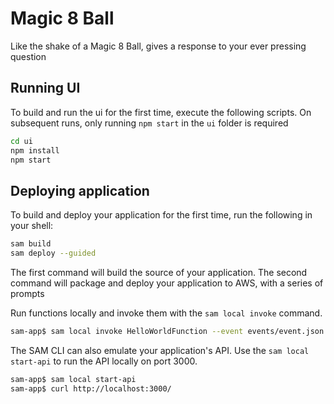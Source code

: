 # Magic 8 Ball

Like the shake of a Magic 8 Ball, gives a response to your ever pressing question

## Running UI

To build and run the ui for the first time, execute the following scripts. On subsequent runs, only running `npm start` in the `ui` folder is required

```bash
cd ui
npm install
npm start
```

## Deploying application

To build and deploy your application for the first time, run the following in your shell:

```bash
sam build
sam deploy --guided
```

The first command will build the source of your application. The second command will package and deploy your application to AWS, with a series of prompts

Run functions locally and invoke them with the `sam local invoke` command.

```bash
sam-app$ sam local invoke HelloWorldFunction --event events/event.json
```

The SAM CLI can also emulate your application's API. Use the `sam local start-api` to run the API locally on port 3000.

```bash
sam-app$ sam local start-api
sam-app$ curl http://localhost:3000/
```
